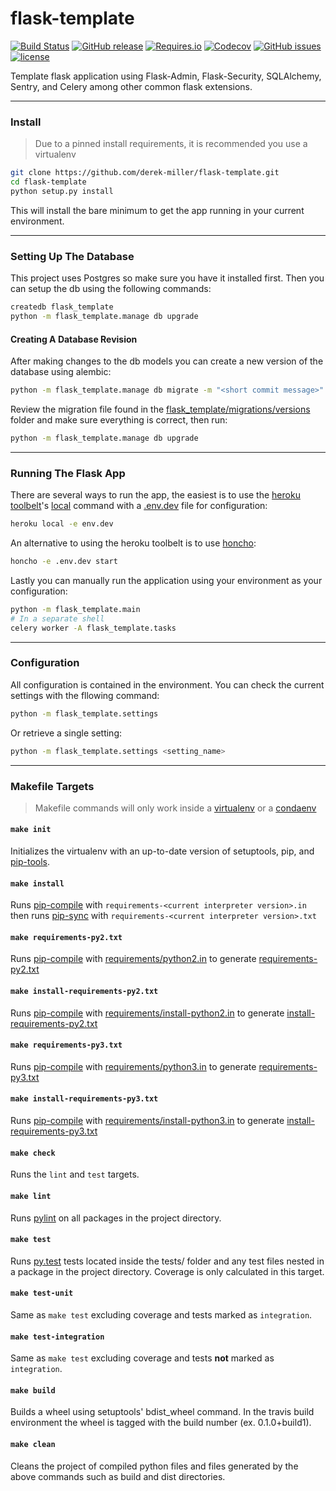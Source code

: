 # flask-template
[![Build Status](https://img.shields.io/travis/derek-miller/flask-template.svg)](https://travis-ci.org/derek-miller/flask-template)
[![GitHub release](https://img.shields.io/github/release/derek-miller/flask-template.svg)]()
[![Requires.io](https://img.shields.io/requires/github/derek-miller/flask-template.svg)](https://requires.io/github/derek-miller/flask-template/requirements/?branch=master)
[![Codecov](https://img.shields.io/codecov/c/github/derek-miller/flask-template.svg)](https://codecov.io/gh/derek-miller/flask-template)
[![GitHub issues](https://img.shields.io/github/issues/derek-miller/flask-template.svg)](https://github.com/derek-miller/flask-template/issues)
[![license](https://img.shields.io/github/license/derek-miller/flask-template.svg)](https://github.com/derek-miller/flask-template/blob/master/LICENSE)

Template flask application using Flask-Admin, Flask-Security, SQLAlchemy, Sentry, and Celery among other common flask
extensions.

***

### Install

> Due to a pinned install requirements, it is recommended you use a virtualenv

```bash
git clone https://github.com/derek-miller/flask-template.git
cd flask-template
python setup.py install
```

This will install the bare minimum to get the app running in your current environment.

***

### Setting Up The Database

This project uses Postgres so make sure you have it installed first. Then you can setup the db using the following
commands:

```bash
createdb flask_template
python -m flask_template.manage db upgrade
```

#### Creating A Database Revision

After making changes to the db models you can create a new version of the database using alembic:

```bash
python -m flask_template.manage db migrate -m "<short commit message>"
```

Review the migration file found in the [flask_template/migrations/versions](flask_template/migrations/versions) folder and make sure everything is correct, then run:

```bash
python -m flask_template.manage db upgrade
```

***

### Running The Flask App

There are several ways to run the app, the easiest is to use the [heroku toolbelt](https://toolbelt.heroku.com/)'s [local](https://devcenter.heroku.com/articles/heroku-local) command with a [.env.dev](.env.dev) file for configuration:

```bash
heroku local -e env.dev
```

An alternative to using the heroku toolbelt is to use [honcho](https://honcho.readthedocs.org/en/latest/):

```bash
honcho -e .env.dev start
```

Lastly you can manually run the application using your environment as your configuration:

```bash
python -m flask_template.main
# In a separate shell
celery worker -A flask_template.tasks
```

***

### Configuration

All configuration is contained in the environment. You can check the current settings with the fllowing command:

```bash
python -m flask_template.settings
```

Or retrieve a single setting:

```bash
python -m flask_template.settings <setting_name>
```

***

### Makefile Targets

> Makefile commands will only work inside a [virtualenv](https://virtualenv.pypa.io/en/latest/) or a [condaenv](http://conda.pydata.org/docs/using/envs.html)

#### `make init`

Initializes the virtualenv with an up-to-date version of setuptools, pip, and [pip-tools](https://github.com/nvie/pip-tools/).

#### `make install`

Runs [pip-compile] with `requirements-<current interpreter version>.in` then runs [pip-sync] with `requirements-<current interpreter version>.txt`

#### `make requirements-py2.txt`

Runs [pip-compile] with [requirements/python2.in](requirements/python2.in) to generate [requirements-py2.txt](requirements-py2.txt)

#### `make install-requirements-py2.txt`

Runs [pip-compile] with [requirements/install-python2.in](requirements/install-python2.in) to generate [install-requirements-py2.txt](install-requirements-py2.txt)

#### `make requirements-py3.txt`

Runs [pip-compile] with [requirements/python3.in](requirements/python3.in) to generate [requirements-py3.txt](requirements-py3.txt)

#### `make install-requirements-py3.txt`

Runs [pip-compile] with [requirements/install-python3.in](requirements/install-python3.in) to generate [install-requirements-py3.txt](install-requirements-py3.txt)

#### `make check`

Runs the `lint` and `test` targets.

#### `make lint`

Runs [pylint] on all packages in the project directory.

#### `make test`

Runs [py.test] tests located inside the tests/ folder and any test files nested in a package in the project directory. Coverage is only calculated in this target.

#### `make test-unit`

Same as `make test` excluding coverage and tests marked as `integration`.

#### `make test-integration`

Same as `make test` excluding coverage and tests **not** marked as `integration`.

#### `make build`

Builds a wheel using setuptools' bdist_wheel command. In the travis build environment the wheel is tagged with the build number (ex. 0.1.0+build1).

#### `make clean`

Cleans the project of compiled python files and files generated by the above commands such as build and dist directories.


[pylint]: https://www.pylint.org/
[py.test]: http://pytest.org/latest/
[pip-tools]: https://github.com/nvie/pip-tools/#pip-tools--pip-compile--pip-sync
[pip-compile]: https://github.com/nvie/pip-tools/#example-usage-for-pip-compile
[pip-sync]: https://github.com/nvie/pip-tools/#example-usage-for-pip-sync
